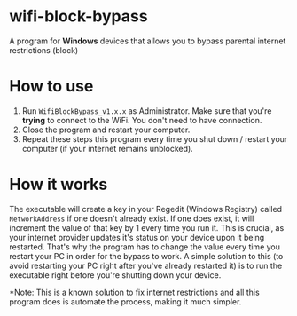 # wifi-block-bypass
A program for **Windows** devices that allows you to bypass parental internet restrictions (block)

# How to use
1. Run `WifiBlockBypass_v1.x.x` as Administrator. Make sure that you're **trying** to connect to the WiFi. You don't need to have connection.
2. Close the program and restart your computer.
3. Repeat these steps this program every time you shut down / restart your computer (if your internet remains unblocked).

# How it works
The executable will create a key in your Regedit (Windows Registry) called `NetworkAddress` if one doesn't already exist.
If one does exist, it will increment the value of that key by 1 every time you run it.
This is crucial, as your internet provider updates it's status on your device upon it being restarted.
That's why the program has to change the value every time you restart your PC in order for the bypass to work.
A simple solution to this (to avoid restarting your PC right after you've already restarted it) is to run the executable right before you're shutting down your device.

*Note: This is a known solution to fix internet restrictions and all this program does is automate the process, making it much simpler.
